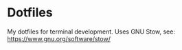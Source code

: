 # Dotfiles

My dotfiles for terminal development.
Uses GNU Stow, see: https://www.gnu.org/software/stow/
